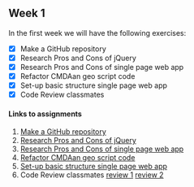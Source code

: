 ## Week 1
In the first week we will have the following exercises:
- [x] Make a GitHub repository
- [x] Research Pros and Cons of jQuery
- [x] Research Pros and Cons of single page web app
- [x] Refactor CMDAan geo script code
- [x] Set-up basic structure single page web app
- [x] Code Review classmates

#### Links to assignments
1. [Make a GitHub repository](https://github.com/IanCStewart/minor-wafs)
2. [Research Pros and Cons of jQuery](https://github.com/IanCStewart/minor-wafs/blob/develop/assignment2/jquery-pros-cons.md)
3. [Research Pros and Cons of single page web app](https://github.com/IanCStewart/minor-wafs/blob/develop/assignment3/spa-pros-cons.md)
4. [Refactor CMDAan geo script code](https://github.com/IanCStewart/minor-wafs/blob/develop/assignment4/geo-script.js)
5. [Set-up basic structure single page web app](https://iancstewart.github.io/wafs/)
6. Code Review classmates [review 1](https://github.com/rijkvanzanten/minor-wafs/issues/3#event-953969125) [review 2](https://github.com/TuriGuilano/WAFS/issues/2)
